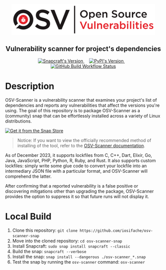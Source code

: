 <p align="center">
    <a href="https://google.github.io/osv-scanner/">
        <img src="images/logo.png" height="100" alt="OSV-Scanner logo"/>
    </a>
</p>
<h2 align="center">Vulnerability scanner for project's dependencies</h2>
<p align="center" float="left">
    <a href="https://snapcraft.io/osv-scanner">
        <img src="https://snapcraft.io/osv-scanner/badge.svg" width="150" height="17" alt="Snapcraft's Version"/>
    </a>
    &nbsp; &nbsp;
    <a href="https://snapcraft.io/osv-scanner">
        <img src="https://img.shields.io/github/v/release/google/osv-scanner?label=OSV-Scanner%20on%20GitHub%20Releases&color=1c8223" height="17" alt="PyPI's Version">
    </a>
    &nbsp; &nbsp;
    <a href="https://github.com/iosifache/osv-scanner-snap/actions/workflows/test-build.yaml">
        <img src="https://img.shields.io/github/actions/workflow/status/iosifache/osv-scanner-snap/test-build.yaml?label=Build%20Status&color=1c8223" height="17" alt="GitHub Build Workflow Status">
    </a>
</p>

# Description

OSV-Scanner is a vulnerability scanner that examines your project's list of dependencies and reports any vulnerabilities that affect the versions you're using. The goal of this repository is to package OSV-Scanner as a (community) snap that can be effortlessly installed across a variety of Linux distributions.

[![Get it from the Snap Store](https://snapcraft.io/static/images/badges/en/snap-store-black.svg)](https://snapcraft.io/osv-scanner)

> Notice: If you want to view the officially recommended method of installing of the tool, refer to the [OSV-Scanner documentation](https://google.github.io/osv-scanner/installation/).
  
As of December 2023, it supports lockfiles from C, C++, Dart, Elixir, Go, Java, JavaScript, PHP, Python, R, Ruby, and Rust. It also supports custom lockfiles: simply write some glue code to convert your lockfile into an intermediary JSON file with a particular format, and OSV-Scanner will comprehend the latter.

After confirming that a reported vulnerability is a false positive or discovering mitigations other than upgrading the package, OSV-Scanner provides the option to suppress it so that future runs will not display it.

# Local Build

1. Clone this repository: `git clone https://github.com/iosifache/osv-scanner-snap`
2. Move into the cloned repository: `cd osv-scanner-snap`
3. Install Snapcraft: `sudo snap install snapcraft --classic`
4. Build the snap: `snapcraft --verbose`
5. Install the snap: `snap install --dangerous ./osv-scanner_*.snap`
6. Test the snap by running the `osv-scanner` command: `osv-scanner`
